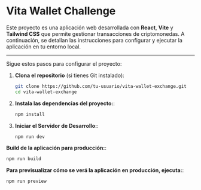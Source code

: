 # Vita Wallet Challenge

Este proyecto es una aplicación web desarrollada con **React**, **Vite** y **Tailwind CSS** que permite gestionar transacciones de criptomonedas. A continuación, se detallan las instrucciones para configurar y ejecutar la aplicación en tu entorno local.

---

Sigue estos pasos para configurar el proyecto:

1. **Clona el repositorio** (si tienes Git instalado):

   ```bash
   git clone https://github.com/tu-usuario/vita-wallet-exchange.git
   cd vita-wallet-exchange
   ```

2. **Instala las dependencias del proyecto:**:

   ```bash
   npm install
   ```

3. **Iniciar el Servidor de Desarrollo:**:
   ```bash
   npm run dev
   ```

**Build de la aplicación para producción:**:

```bash
npm run build
```

**Para previsualizar cómo se verá la aplicación en producción, ejecuta:**:

```bash
npm run preview
```
